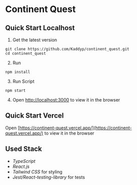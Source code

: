 # Continent Quest

## Quick Start Localhost

1. Get the latest version

```shell
git clone https://github.com/Kaddyp/continent_quest.git
cd continent_quest
```

2. Run

```shell
npm install
```

3. Run Script 

```shell
npm start
```

4. Open [http://localhost:3000](http://localhost:3000) to view it in the browser

## Quick Start Vercel

Open [https://continent-quest.vercel.app/](https://continent-quest.vercel.app/) to view it in the browser

## Used Stack

- _TypeScript_
- _React.js_
- _Tailwind CSS_ for styling
- _Jest/React-testing-library_ for tests